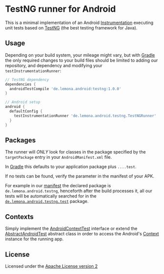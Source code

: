 TestNG runner for Android
=========================

This is a minimal implementation of an Android
[Instrumentation](http://developer.android.com/reference/android/app/Instrumentation.html)
executing unit tests based on [TestNG](http://testng.org/) (the best testing framework for Java).


Usage
-----

Depending on your build system, your mileage might vary, but with
[Gradle](https://gradle.org/) the only required changes to your build files
should be limited to adding our repository, and dependency and modifying
your `testInstrumentationRunner`:

```groovy
// TestNG dependency
dependencies {
  androidTestCompile 'de.lemona.android:testng:1.0.0'
}

// Android setup
android {
  defaultConfig {
    testInstrumentationRunner 'de.lemona.android.testng.TestNGRunner'
  }
}
```


Packages
--------

The runner will *ONLY* look for classes in the package specified by the
`targetPackage` entry in your `AndroidManifest.xml` file.

In [Gradle](https://gradle.org/) this defaults to your application package
plus `....test`.

If no tests can be found, verify the parameter in the manifest of your APK.

For example in our [manifest](src/main/AndroidManifest.xml) the declared
package is `de.lemona.android.testng`, henceforth after the build processes
it, all our tests will be automatically searched for in the
[`de.lemona.android.testng.test`](https://github.com/LemonadeLabInc/android-testng/tree/master/src/androidTest/java/de/lemona/android/testng/test)
package.


Contexts
--------

Simply implement the
[AndroidContextTest](src/main/java/de/lemona/android/testng/AndroidContextTest.java)
interface or extend the
[AbstractAndroidTest](src/main/java/de/lemona/android/testng/AbstractAndroidTest.java)
abstract class in order to access the Android's
[Context](http://developer.android.com/reference/android/content/Context.html)
instance for the running app.


License
-------

Licensed under the [Apache License version 2](LICENSE.md)
